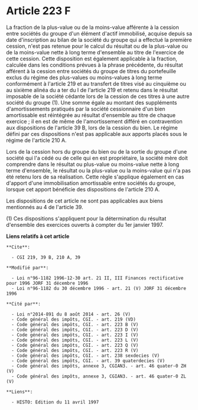 # Article 223 F

La fraction de la plus-value ou de la moins-value afférente à la cession entre sociétés du groupe d'un élément d'actif
immobilisé, acquise depuis sa date d'inscription au bilan de la société du groupe qui a effectué la première cession, n'est
pas retenue pour le calcul du résultat ou de la plus-value ou de la moins-value nette à long terme d'ensemble au titre de
l'exercice de cette cession. Cette disposition est également applicable à la fraction, calculée dans les conditions prévues à
la phrase précédente, du résultat afférent à la cession entre sociétés du groupe de titres du portefeuille exclus du régime
des plus-values ou moins-values à long terme conformément à l'article 219 et au transfert de titres visé au cinquième ou au
sixième alinéa du a ter du I de l'article 219 et retenu dans le résultat imposable de la société cédante lors de la cession
de ces titres à une autre société du groupe (1). Une somme égale au montant des suppléments d'amortissements pratiqués par la
société cessionnaire d'un bien amortissable est réintégrée au résultat d'ensemble au titre de chaque exercice ; il en est de
même de l'amortissement différé en contravention aux dispositions de l'article 39 B, lors de la cession du bien. Le régime
défini par ces dispositions n'est pas applicable aux apports placés sous le régime de l'article 210 A.

Lors de la cession hors du groupe du bien ou de la sortie du groupe d'une société qui l'a cédé ou de celle qui en est
propriétaire, la société mère doit comprendre dans le résultat ou plus-value ou moins-value nette à long terme d'ensemble, le
résultat ou la plus-value ou la moins-value qui n'a pas été retenu lors de sa réalisation. Cette règle s'applique également
en cas d'apport d'une immobilisation amortissable entre sociétés du groupe, lorsque cet apport bénéficie des dispositions de
l'article 210 A.

Les dispositions de cet article ne sont pas applicables aux biens mentionnés au 4 de l'article 39.

(1) Ces dispositions s'appliquent pour la détermination du résultat d'ensemble des exercices ouverts à compter du 1er janvier
1997.

**Liens relatifs à cet article**

	**Cite**:

	  - CGI 219, 39 B, 210 A, 39

	**Modifié par**:

	  - Loi n°96-1182 1996-12-30 art. 21 II, III Finances rectificative pour 1996 JORF 31 décembre 1996
	  - Loi n°96-1182 du 30 décembre 1996 - art. 21 (V) JORF 31 décembre 1996

	**Cité par**:

	  - Loi n°2014-891 du 8 août 2014 - art. 26 (V)
	  - Code général des impôts, CGI. - art. 219 (VD)
	  - Code général des impôts, CGI. - art. 223 B (V)
	  - Code général des impôts, CGI. - art. 223 D (V)
	  - Code général des impôts, CGI. - art. 223 I (V)
	  - Code général des impôts, CGI. - art. 223 L (V)
	  - Code général des impôts, CGI. - art. 223 Q (V)
	  - Code général des impôts, CGI. - art. 223 R (V)
	  - Code général des impôts, CGI. - art. 238 sexdecies (V)
	  - Code général des impôts, CGI. - art. 39 quaterdecies (V)
	  - Code général des impôts, annexe 3, CGIAN3. - art. 46 quater-0 ZH (V)
	  - Code général des impôts, annexe 3, CGIAN3. - art. 46 quater-0 ZL (V)

	**Liens**:

	  - HISTO: Edition du 11 avril 1997
